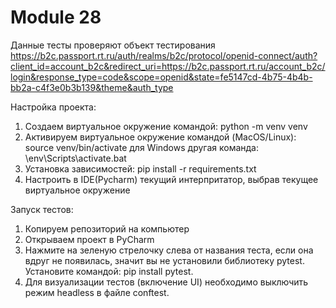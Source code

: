 # Module 28
Данные тесты проверяют объект тестирования https://b2c.passport.rt.ru/auth/realms/b2c/protocol/openid-connect/auth?client_id=account_b2c&redirect_uri=https://b2c.passport.rt.ru/account_b2c/login&response_type=code&scope=openid&state=fe5147cd-4b75-4b4b-bb2a-c4f3e0b3b139&theme&auth_type

Настройка проекта:

1. Создаем виртуальное окружение командой:
    python -m venv venv
2. Активируем виртуальное окружение командой (MacOS/Linux):
    source venv/bin/activate
   для Windows другая команда:
    \env\Scripts\activate.bat
3. Установка зависимостей:
    pip install -r requirements.txt
4. Настроить в IDE(Pycharm) текущий интерпритатор, выбрав текущее виртуальное окружение
   
Запуск тестов:

1. Копируем репозиторий на компьютер
2. Открываем проект в PyCharm
3. Нажмите на зеленую стрелочку слева от названия теста, если она вдруг не появилась, значит вы не установили библиотеку pytest.
   Установите командой: pip install pytest.
4. Для визуализации тестов (включение UI) необходимо выключить режим headless в файле conftest.
